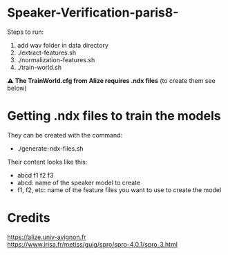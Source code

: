 # Speaker-Verification-paris8-

Steps to run:

1) add wav folder in data directory
2) ./extract-features.sh
3) ./normalization-features.sh
4) ./train-world.sh

:warning: **The TrainWorld.cfg from Alize requires .ndx files** (to create them see below)

# Getting .ndx files to train the models

They can be created with the command:

- ./generate-ndx-files.sh

Their content looks like this:

- abcd f1 f2 f3
- abcd: name of the speaker model to create
- f1, f2, etc: name of the feature files you want to use to create the model

# Credits

https://alize.univ-avignon.fr<br/>
https://www.irisa.fr/metiss/guig/spro/spro-4.0.1/spro_3.html
